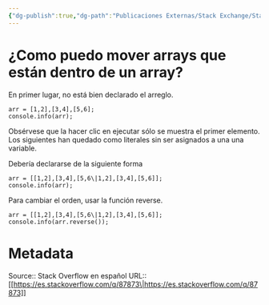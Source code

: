 ```yaml
---
{"dg-publish":true,"dg-path":"Publicaciones Externas/Stack Exchange/Stack Overflow en español/es.stackoverflow.com-87873.md","permalink":"/publicaciones-externas/stack-exchange/stack-overflow-en-espanol/es-stackoverflow-com-87873/","title":"¿Como puedo mover arrays que están dentro de un array?","hide":true,"noteIcon":"\"0\"","created":"2024-04-03T12:49:10.679-06:00","updated":"2024-04-05T16:43:52.197-06:00"}
---
```


# ¿Como puedo mover arrays que están dentro de un array?

En primer lugar, no está bien declarado el arreglo.

<!-- begin snippet: js hide: false console: true babel: false -->

<!-- language: lang-js -->

    arr = [1,2],[3,4],[5,6];
    console.info(arr);

<!-- end snippet -->

Obsérvese que la hacer clic en ejecutar sólo se muestra el primer elemento. Los siguientes han quedado como literales sin ser asignados a una una variable.

Debería declararse de la siguiente forma

<!-- begin snippet: js hide: false console: true babel: false -->

<!-- language: lang-js -->

    arr = [[1,2],[3,4],[5,6\|1,2],[3,4],[5,6]];
    console.info(arr);

<!-- end snippet -->

Para cambiar el orden, usar la función reverse.

<!-- begin snippet: js hide: false console: true babel: false -->

<!-- language: lang-js -->

    arr = [[1,2],[3,4],[5,6\|1,2],[3,4],[5,6]];
    console.info(arr.reverse());

<!-- end snippet -->

# Metadata
Source:: Stack Overflow en español
URL:: [[https://es.stackoverflow.com/q/87873\|https://es.stackoverflow.com/q/87873]]

